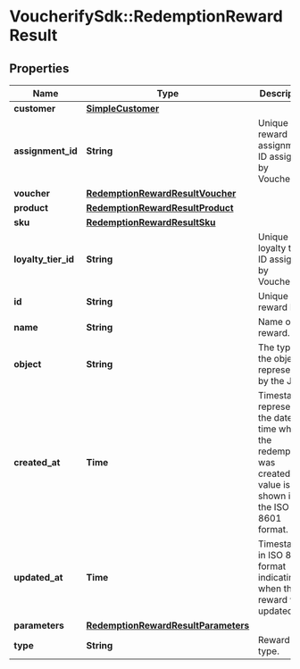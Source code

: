 # VoucherifySdk::RedemptionRewardResult

## Properties

| Name | Type | Description | Notes |
| ---- | ---- | ----------- | ----- |
| **customer** | [**SimpleCustomer**](SimpleCustomer.md) |  |  |
| **assignment_id** | **String** | Unique reward assignment ID assigned by Voucherify. |  |
| **voucher** | [**RedemptionRewardResultVoucher**](RedemptionRewardResultVoucher.md) |  |  |
| **product** | [**RedemptionRewardResultProduct**](RedemptionRewardResultProduct.md) |  |  |
| **sku** | [**RedemptionRewardResultSku**](RedemptionRewardResultSku.md) |  |  |
| **loyalty_tier_id** | **String** | Unique loyalty tier ID assigned by Voucherify. |  |
| **id** | **String** | Unique reward ID. | [optional] |
| **name** | **String** | Name of the reward. | [optional] |
| **object** | **String** | The type of the object represented by the JSON | [optional][default to &#39;reward&#39;] |
| **created_at** | **Time** | Timestamp representing the date and time when the redemption was created. The value is shown in the ISO 8601 format. | [optional] |
| **updated_at** | **Time** | Timestamp in ISO 8601 format indicating when the reward was updated. | [optional] |
| **parameters** | [**RedemptionRewardResultParameters**](RedemptionRewardResultParameters.md) |  | [optional] |
| **type** | **String** | Reward type. | [optional] |


